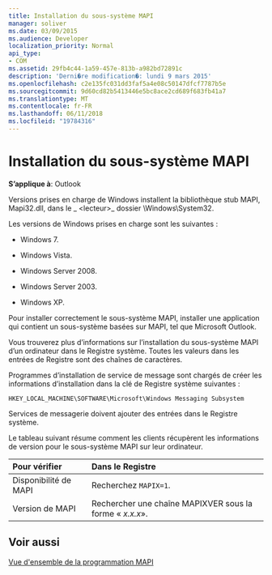 ```yaml
---
title: Installation du sous-système MAPI
manager: soliver
ms.date: 03/09/2015
ms.audience: Developer
localization_priority: Normal
api_type:
- COM
ms.assetid: 29fb4c44-1a59-457e-813b-a982bd72891c
description: 'Derni�re modification�: lundi 9 mars 2015'
ms.openlocfilehash: c2e135fc031dd3faf5a4e08c50147dfcf7787b5e
ms.sourcegitcommit: 9d60cd82b5413446e5bc8ace2cd689f683fb41a7
ms.translationtype: MT
ms.contentlocale: fr-FR
ms.lasthandoff: 06/11/2018
ms.locfileid: "19784316"
---
```

# <a name="installing-the-mapi-subsystem"></a>Installation du sous-système MAPI

  
  
**S’applique à**: Outlook 
  
Versions prises en charge de Windows installent la bibliothèque stub MAPI, Mapi32.dll, dans le _ \<lecteur\>_ dossier \Windows\System32. 
  
Les versions de Windows prises en charge sont les suivantes :
  
- Windows 7.
    
- Windows Vista.
    
- Windows Server 2008.
    
- Windows Server 2003.
    
- Windows XP.
    
Pour installer correctement le sous-système MAPI, installer une application qui contient un sous-système basées sur MAPI, tel que Microsoft Outlook.
  
Vous trouverez plus d’informations sur l’installation du sous-système MAPI d’un ordinateur dans le Registre système. Toutes les valeurs dans les entrées de Registre sont des chaînes de caractères. 
  
Programmes d’installation de service de message sont chargés de créer les informations d’installation dans la clé de Registre système suivantes : 
  
 `HKEY_LOCAL_MACHINE\SOFTWARE\Microsoft\Windows Messaging Subsystem`
  
Services de messagerie doivent ajouter des entrées dans le Registre système. 
  
Le tableau suivant résume comment les clients récupèrent les informations de version pour le sous-système MAPI sur leur ordinateur.
  
|**Pour vérifier**|**Dans le Registre**|
|:-----|:-----|
|Disponibilité de MAPI  <br/> |Recherchez `MAPIX=1`.  <br/> |
|Version de MAPI  <br/> |Rechercher une chaîne MAPIXVER sous la forme « _x.x.x_».  <br/> |
   
## <a name="see-also"></a>Voir aussi



[Vue d'ensemble de la programmation MAPI](mapi-programming-overview.md)

